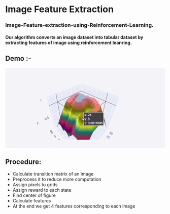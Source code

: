 # Image Feature Extraction
<h3>Image-Feature-extraction-using-Reinforcement-Learning.</h3>
<h4>Our algorithm converts an image dataset into tabular dataset by extracting features of image using reinforcement leanring.</h4>

<h2>Demo :-</h1>
<p></p>
<img src="resources/demo.gif" />

## Procedure: 
 * Calculate transition matrix of an Image
 * Preprocess it to reduce more computation
 * Assign pixels to grids
 * Assign reward to each state
 * Find center of figure
 * Calculate features
 * At the end we get 4 features corresponding to each image
